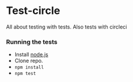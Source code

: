 # Test-circle 

All about testing with tests. Also tests with circleci

### Running the tests

* Install [node.js](https://nodejs.org/en/)
* Clone repo.
* `npm install`
* `npm test`
